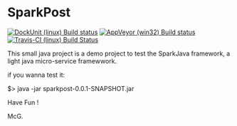 # SparkPost

[![DockUnit (linux) Build status](http://dockunit.io/svg/mcgivrer/sparkpost?master)](https://dockunit.io/projects/mcgivrer/sparkpost "DockUnit (linux) Build status")
[![AppVeyor (win32) Build status](https://ci.appveyor.com/api/projects/status/vxbccc1t9ceadhi9)](https://ci.appveyor.com/project/mcgivrer/sparkpost "AppVeyor (win32) Build status")
[![Travis-CI (linux) Build Status](https://travis-ci.org/mcgivrer/sparkpost.png?branch=master)](https://travis-ci.org/mcgivrer/sparkpost "Travis-CI (linux) Build Status")


This small java project is a demo project to test the SparkJava framework, a light java micro-service framewwork.


if you wanna test it:

$> java -jar sparkpost-0.0.1-SNAPSHOT.jar

Have Fun !

McG.
